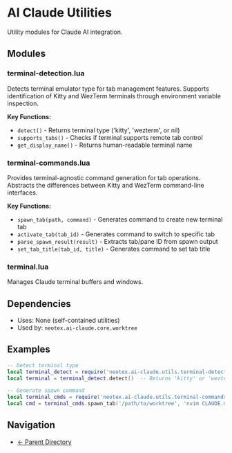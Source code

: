 # AI Claude Utilities

Utility modules for Claude AI integration.

## Modules

### terminal-detection.lua
Detects terminal emulator type for tab management features. Supports identification of Kitty and WezTerm terminals through environment variable inspection.

**Key Functions:**
- `detect()` - Returns terminal type ('kitty', 'wezterm', or nil)
- `supports_tabs()` - Checks if terminal supports remote tab control
- `get_display_name()` - Returns human-readable terminal name

### terminal-commands.lua
Provides terminal-agnostic command generation for tab operations. Abstracts the differences between Kitty and WezTerm command-line interfaces.

**Key Functions:**
- `spawn_tab(path, command)` - Generates command to create new terminal tab
- `activate_tab(tab_id)` - Generates command to switch to specific tab
- `parse_spawn_result(result)` - Extracts tab/pane ID from spawn output
- `set_tab_title(tab_id, title)` - Generates command to set tab title

### terminal.lua
Manages Claude terminal buffers and windows.

## Dependencies
- Uses: None (self-contained utilities)
- Used by: `neotex.ai-claude.core.worktree`

## Examples
```lua
-- Detect terminal type
local terminal_detect = require('neotex.ai-claude.utils.terminal-detection')
local terminal = terminal_detect.detect()  -- Returns 'kitty' or 'wezterm'

-- Generate spawn command
local terminal_cmds = require('neotex.ai-claude.utils.terminal-commands')
local cmd = terminal_cmds.spawn_tab('/path/to/worktree', 'nvim CLAUDE.md')
```

## Navigation
- [← Parent Directory](../README.md)